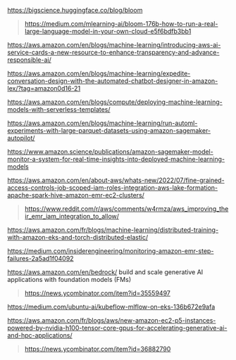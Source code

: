 https://bigscience.huggingface.co/blog/bloom
> https://medium.com/mlearning-ai/bloom-176b-how-to-run-a-real-large-language-model-in-your-own-cloud-e5f6bdfb3bb1

https://aws.amazon.com/en/blogs/machine-learning/introducing-aws-ai-service-cards-a-new-resource-to-enhance-transparency-and-advance-responsible-ai/

https://aws.amazon.com/en/blogs/machine-learning/expedite-conversation-design-with-the-automated-chatbot-designer-in-amazon-lex/?tag=amazon0d16-21

https://aws.amazon.com/en/blogs/compute/deploying-machine-learning-models-with-serverless-templates/

https://aws.amazon.com/en/blogs/machine-learning/run-automl-experiments-with-large-parquet-datasets-using-amazon-sagemaker-autopilot/

https://www.amazon.science/publications/amazon-sagemaker-model-monitor-a-system-for-real-time-insights-into-deployed-machine-learning-models

https://aws.amazon.com/en/about-aws/whats-new/2022/07/fine-grained-access-controls-job-scoped-iam-roles-integration-aws-lake-formation-apache-spark-hive-amazon-emr-ec2-clusters/
> https://www.reddit.com/r/aws/comments/w4rmza/aws_improving_their_emr_iam_integration_to_allow/

https://aws.amazon.com/fr/blogs/machine-learning/distributed-training-with-amazon-eks-and-torch-distributed-elastic/

https://medium.com/insiderengineering/monitoring-amazon-emr-step-failures-2a5ad1f04092

https://aws.amazon.com/en/bedrock/ build and scale generative AI applications with foundation models (FMs)
> https://news.ycombinator.com/item?id=35559497

https://medium.com/ubuntu-ai/kubeflow-mlflow-on-eks-136b672e9afa

https://aws.amazon.com/fr/blogs/aws/new-amazon-ec2-p5-instances-powered-by-nvidia-h100-tensor-core-gpus-for-accelerating-generative-ai-and-hpc-applications/
> https://news.ycombinator.com/item?id=36882790